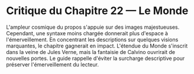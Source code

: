 # Critique du Chapitre 22 — Le Monde
L'ampleur cosmique du propos s'appuie sur des images majestueuses. Cependant, une syntaxe moins chargée donnerait plus d'espace à l'émerveillement. En concentrant les descriptions sur quelques visions marquantes, le chapitre gagnerait en impact.
L'étendue du Monde s'inscrit dans la veine de Jules Verne, mais la fantaisie de Calvino ouvrirait de nouvelles portes.
Le guide rappelle d'éviter la surcharge descriptive pour préserver l'émerveillement du lecteur.
